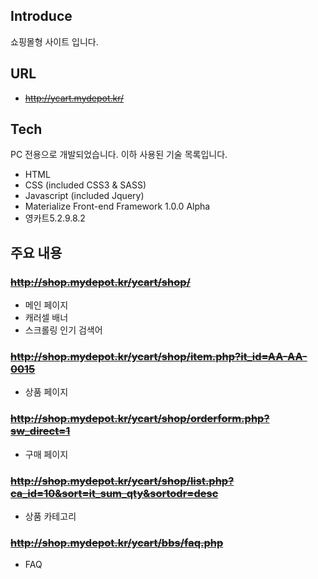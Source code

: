 ## Introduce

쇼핑몰형 사이트 입니다.

## URL

- ~~http://ycart.mydepot.kr/~~

## Tech

PC 전용으로 개발되었습니다.
이하 사용된 기술 목록입니다.

- HTML
- CSS (included CSS3 & SASS)
- Javascript (included Jquery)
- Materialize Front-end Framework 1.0.0 Alpha
- 영카트5.2.9.8.2

## 주요 내용

### ~~http://shop.mydepot.kr/ycart/shop/~~

- 메인 페이지
- 캐러셀 배너
- 스크롤링 인기 검색어

### ~~http://shop.mydepot.kr/ycart/shop/item.php?it_id=AA-AA-0015~~

- 상품 페이지

### ~~http://shop.mydepot.kr/ycart/shop/orderform.php?sw_direct=1~~

- 구매 페이지

### ~~http://shop.mydepot.kr/ycart/shop/list.php?ca_id=10&sort=it_sum_qty&sortodr=desc~~

- 상품 카테고리

### ~~http://shop.mydepot.kr/ycart/bbs/faq.php~~

- FAQ
